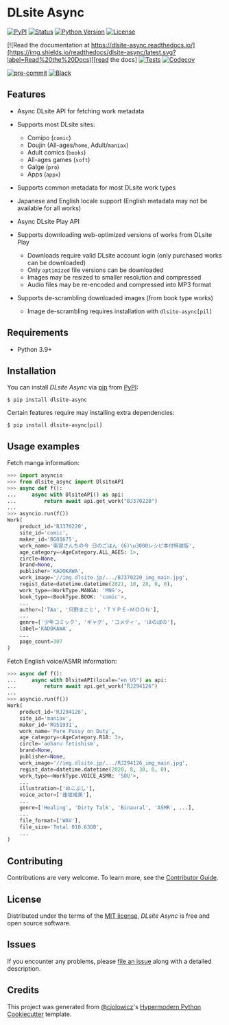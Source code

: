 # DLsite Async

[![PyPI](https://img.shields.io/pypi/v/dlsite-async.svg)][pypi status]
[![Status](https://img.shields.io/pypi/status/dlsite-async.svg)][pypi status]
[![Python Version](https://img.shields.io/pypi/pyversions/dlsite-async)][pypi status]
[![License](https://img.shields.io/pypi/l/dlsite-async)][license]

[![Read the documentation at https://dlsite-async.readthedocs.io/](https://img.shields.io/readthedocs/dlsite-async/latest.svg?label=Read%20the%20Docs)][read the docs]
[![Tests](https://github.com/bhrevol/dlsite-async/workflows/Tests/badge.svg)][tests]
[![Codecov](https://codecov.io/gh/bhrevol/dlsite-async/branch/main/graph/badge.svg)][codecov]

[![pre-commit](https://img.shields.io/badge/pre--commit-enabled-brightgreen?logo=pre-commit&logoColor=white)][pre-commit]
[![Black](https://img.shields.io/badge/code%20style-black-000000.svg)][black]

[pypi status]: https://pypi.org/project/dlsite-async/
[read the docs]: https://dlsite-async.readthedocs.io/
[tests]: https://github.com/bhrevol/dlsite-async/actions?workflow=Tests
[codecov]: https://app.codecov.io/gh/bhrevol/dlsite-async
[pre-commit]: https://github.com/pre-commit/pre-commit
[black]: https://github.com/psf/black

## Features

- Async DLsite API for fetching work metadata
- Supports most DLsite sites:
  - Comipo (`comic`)
  - Doujin (All-ages/`home`, Adult/`maniax`)
  - Adult comics (`books`)
  - All-ages games (`soft`)
  - Galge (`pro`)
  - Apps (`appx`)
- Supports common metadata for most DLsite work types
- Japanese and English locale support
  (English metadata may not be available for all works)

- Async DLsite Play API
- Supports downloading web-optimized versions of works from DLsite Play
  - Downloads require valid DLsite account login (only purchased works can be
    downloaded)
  - Only `optimized` file versions can be downloaded
  - Images may be resized to smaller resolution and compressed
  - Audio files may be re-encoded and compressed into MP3 format
- Supports de-scrambling downloaded images (from book type works)
  - Image de-scrambling requires installation with `dlsite-async[pil]`

## Requirements

- Python 3.9+

## Installation

You can install _DLsite Async_ via [pip] from [PyPI]:

```console
$ pip install dlsite-async
```

Certain features require may installing extra dependencies:

```console
$ pip install dlsite-async[pil]
```

## Usage examples

Fetch manga information:

```py
>>> import asyncio
>>> from dlsite_async import DlsiteAPI
>>> async def f():
...     async with DlsiteAPI() as api:
...         return await api.get_work("BJ370220")
...
>>> asyncio.run(f())
Work(
    product_id='BJ370220',
    site_id='comic',
    maker_id='BG01675',
    work_name='衛宮さんちの今 日のごはん (6)\u3000レシピ本付特装版',
    age_category=<AgeCategory.ALL_AGES: 1>,
    circle=None,
    brand=None,
    publisher='KADOKAWA',
    work_image='//img.dlsite.jp/.../BJ370220_img_main.jpg',
    regist_date=datetime.datetime(2021, 10, 28, 0, 0),
    work_type=<WorkType.MANGA: 'MNG'>,
    book_type=<BookType.BOOK: 'comic'>,
    ...
    author=['TAa', '只野まこと', 'ＴＹＰＥ−ＭＯＯＮ'],
    ...
    genre=['少年コミック', 'ギャグ', 'コメディ', 'ほのぼの'],
    label='KADOKAWA',
    ...
    page_count=307
)
```

Fetch English voice/ASMR information:

```py
>>> async def f():
...     async with DlsiteAPI(locale="en_US") as api:
...         return await api.get_work("RJ294126")
...
>>> asyncio.run(f())
Work(
    product_id='RJ294126',
    site_id='maniax',
    maker_id='RG51931',
    work_name='Pure Pussy on Duty',
    age_category=<AgeCategory.R18: 3>,
    circle='aoharu fetishism',
    brand=None,
    publisher=None,
    work_image='//img.dlsite.jp/.../RJ294126_img_main.jpg',
    regist_date=datetime.datetime(2020, 8, 30, 0, 0),
    work_type=<WorkType.VOICE_ASMR: 'SOU'>,
    ...
    illustration=['ぬこぷし'],
    voice_actor=['逢坂成美'],
    ...
    genre=['Healing', 'Dirty Talk', 'Binaural', 'ASMR', ...],
    ...
    file_format=['WAV'],
    file_size='Total 010.63GB',
    ...
)
```

## Contributing

Contributions are very welcome.
To learn more, see the [Contributor Guide].

## License

Distributed under the terms of the [MIT license][license],
_DLsite Async_ is free and open source software.

## Issues

If you encounter any problems,
please [file an issue] along with a detailed description.

## Credits

This project was generated from [@cjolowicz]'s [Hypermodern Python Cookiecutter] template.

[@cjolowicz]: https://github.com/cjolowicz
[pypi]: https://pypi.org/
[hypermodern python cookiecutter]: https://github.com/cjolowicz/cookiecutter-hypermodern-python
[file an issue]: https://github.com/bhrevol/dlsite-async/issues
[pip]: https://pip.pypa.io/

<!-- github-only -->

[license]: https://github.com/bhrevol/dlsite-async/blob/main/LICENSE
[contributor guide]: https://github.com/bhrevol/dlsite-async/blob/main/CONTRIBUTING.md
[command-line reference]: https://dlsite-async.readthedocs.io/en/latest/usage.html
